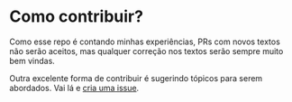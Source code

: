 # Como contribuir?

Como esse repo é contando minhas experiências, PRs com novos textos não serão aceitos,
mas qualquer correção nos textos serão sempre muito bem vindas.

Outra excelente forma de contribuir é sugerindo tópicos para serem abordados. Vai lá
e [cria uma issue](https://github.com/filipebarcos/immigrant-newbie/issues/new).
